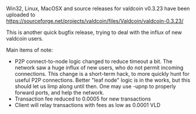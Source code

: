 Win32, Linux, MacOSX and source releases for valdcoin v0.3.23 have been uploaded to
https://sourceforge.net/projects/valdcoin/files/Valdcoin/valdcoin-0.3.23/

This is another quick bugfix release, trying to deal with the influx of new valdcoin users.

Main items of note:

* P2P connect-to-node logic changed to reduce timeout a bit.  The network saw a huge influx of new users, who do not permit incoming connections.  This change is a short-term hack, to more quickly hunt for useful P2P connections.  Better "leaf node" logic is in the works, but this should let us limp along until then.  One may use -upnp to properly forward ports, and help the network.
* Transaction fee reduced to 0.0005 for new transactions
* Client will relay transactions with fees as low as 0.0001 VLD
